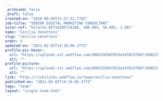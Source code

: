 ```yaml
---
_archived: false
_draft: false
created-on: "2020-09-04T15:57:52.778Z"
job-title: "SENIOR DIGITAL MARKETING CONSULTANT"
color-ref: "hsla(42.85714285714286, 100.00%, 56.08%, 1.00)"
name: "Cecilia Venettoni"
slug: "cecilia-venettoni"
order: 6
updated-on: "2021-02-02T14:16:06.377Z"
profile-pic-hover:
  url: "https://uploads-ssl.webflow.com/60022928d7015e34f023f807/60022928d7015e0d9623fb67_CeciliaVenettoni-%2B-blob-blu-copy-Mask.png"
  alt: ""
profile-picture:
  url: "https://uploads-ssl.webflow.com/60022928d7015e34f023f807/60022928d7015e68b823fb34_CeciliaVenettoni%20%2B%20blob-blu%20copy%20Mask.png"
  alt: ""
link: "http://richclicks.webflow.io/team/cecilia-venettoni"
published-on: "2021-02-02T14:16:06.377Z"
tags: "team"
layout: "single-team.html"
---
```



